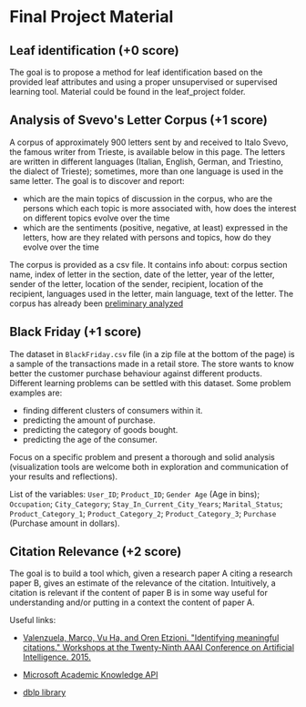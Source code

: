 # Final Project Material

## Leaf identification (+0 score)

The goal is to propose a method for leaf identification based on the provided leaf attributes and using a proper unsupervised or supervised learning tool.
Material could be found in the leaf_project folder.

## Analysis of Svevo's Letter Corpus (+1 score)

A corpus of approximately 900 letters sent by and received to Italo Svevo, the famous writer from Trieste, is available below in this page. The letters are written in different languages (Italian, English, German, and Triestino, the dialect of Trieste); sometimes, more than one language is used in the same letter. The goal is to discover and report:

* which are the main topics of discussion in the corpus, who are the persons which each topic is more associated with, how does the interest on different topics evolve over the time
* which are the sentiments (positive, negative, at least) expressed in the letters, how are they related with persons and topics, how do they evolve over the time

The corpus is provided as a csv file. It contains info about: corpus section name, index of letter in the section, date of the letter,  year of the letter, sender of the letter, location of the sender, recipient, location of the recipient, languages used in the letter, main language, text of the letter. The corpus has already been [preliminary analyzed](http://www.museosveviano.it/ar/progetto/archivio-digitale/)

## Black Friday (+1 score)

The dataset in `BlackFriday.csv` file (in a zip file at the bottom of the page) is a sample of the transactions made in a retail store. The store wants to know better the customer purchase behaviour against different products.
Different learning problems can be settled with this dataset. Some problem examples are:

* finding different clusters of consumers within it.
* predicting the amount of purchase.
* predicting the category of goods bought.
* predicting the age of the consumer.

Focus on a specific problem and present a thorough and solid analysis (visualization tools are welcome both in exploration and communication of your results and reflections).

List of the variables:
`User_ID`; `Product_ID`;  `Gender Age` (Age in bins); `Occupation`; `City_Category`; `Stay_In_Current_City_Years`; `Marital_Status`; `Product_Category_1`; `Product_Category_2`; `Product_Category_3`; `Purchase` (Purchase amount in dollars).

## Citation Relevance (+2 score)

The goal is to build a tool which, given a research paper A citing a research paper B, gives an estimate of the relevance of the citation.
Intuitively, a citation is relevant if the content of paper B is in some way useful for understanding and/or putting in a context the content of paper A.

Useful links:

* [Valenzuela, Marco, Vu Ha, and Oren Etzioni. "Identifying meaningful citations." Workshops at the Twenty-Ninth AAAI Conference on Artificial Intelligence. 2015.](https://journals.plos.org/plosone/article?id=10.1371/journal.pone.0162364)

* [Microsoft Academic Knowledge API](https://labs.cognitive.microsoft.com/en-us/project-academic-knowledge)

* [dblp library](https://dblp.uni-trier.de/faq/13501473)